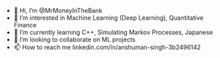 - 👋 Hi, I’m @MrMoneyInTheBank
- 👀 I’m interested in Machine Learning (Deep Learning), Quantitative Finance
- 🌱 I’m currently learning C++, Simulating Markov Processes, Japanese
- 💞️ I’m looking to collaborate on ML projects
- 📫 How to reach me linkedin.com/in/anshuman-singh-3b2496142

<!---
MrMoneyInTheBank/MrMoneyInTheBank is a ✨ special ✨ repository because its `README.md` (this file) appears on your GitHub profile.
You can click the Preview link to take a look at your changes.
--->
